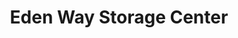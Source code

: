 ---
title: "Eden Way Storage Center"
url: /chesapeake/eden-way-storage-center/
shop: storage rental
---